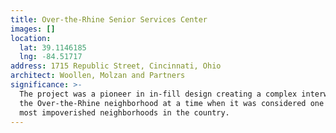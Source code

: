 ```yaml
---
title: Over-the-Rhine Senior Services Center
images: []
location:
  lat: 39.1146185
  lng: -84.51717
address: 1715 Republic Street, Cincinnati, Ohio
architect: Woollen, Molzan and Partners
significance: >-
  The project was a pioneer in in-fill design creating a complex interwoven in
  the Over-the-Rhine neighborhood at a time when it was considered one of the
  most impoverished neighborhoods in the country.
---
```

